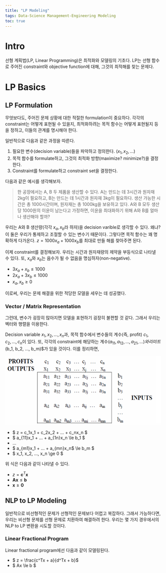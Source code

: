 ```yaml
---
title: "LP Modeling"
tags: Data-Science Management-Engineering Modeling
toc: true
---
```


# Intro
선형 계획법(LP, Linear Programming)은 최적화와 모델링의 기초다. LP는 선형 함수로 주어진 constraint와 objective function에 대해, 그것의 최적해를 찾는 문제다. 

# LP Basics
## LP Formulation
무엇보다도, 주어진 문제 상황에 대한 적절한 formulation이 중요하다. 각각의 constraint는 어떻게 표현될 수 있을지, 최적화하려는 목적 함수는 어떻게 표현될지 등을 정하고, 이들의 관계를 명시해야 한다.

일반적으로 다음과 같은 과정을 따른다.

1. 필요한 변수(decision variable)들을 파악하고 정의한다. ($x_1, x_2, ...$)
2. 목적 함수를 formulate하고, 그것의 최적화 방향(maximize? minimize?)을 결정한다.
3. Constraint를 formulate하고 constraint set을 결정한다.

다음과 같은 예시를 생각해보자.

> 한 공장에서는 A, B 두 제품을 생산할 수 있다. A는 만드는 데 3시간과 원자재 2kg이 필요하고, B는 만드는 데 1시간과 원자재 3kg이 필요하다. 생산 가능한 시간은 총 1000시간이며, 원자재는 총 1000kg을 보유하고 있다. A와 B 모두 생산 당 1000원의 이윤이 남는다고 가정하면, 이윤을 최대화하기 위해 A와 B를 얼마나 생산해야 할까?

우리는 A와 B 생산량(각각 $x_a, x_b$라 하자)을 decision varible로 생각할 수 있다. 왜냐? 이 둘은 우리가 통제하고 조절할 수 있는 변수기 때문이다. 그렇다면 목적 함수는 꽤 명확하게 다가온다. $z = 1000x_a + 1000x_b$를 최대로 만들 해를 찾아주면 된다.

이제 constraint를 결정해보자. 우리는 시간과 원자재량의 제약을 부등식으로 나타낼 수 있다. 또, $x_a$와 $x_b$는 음수가 될 수 없음을 명심하자(non-negative).

- $3x_a + x_b \le 1000$
- $2x_a + 3x_b \le 1000$
- $x_a, x_b \ge 0$

이로써, 우리는 문제 해결을 위한 적당한 모델을 세우는 데 성공했다. 

### Vector / Matrix Representation
그런데, 변수가 굉장히 많아지면 모델을 표현하기 굉장히 불편할 것 같다. 그래서 우리는 벡터와 행렬을 이용한다.

Decision variable $x_1, x_2, ..., x_n$과, 목적 함수에서 변수들의 계수(즉, profit) $c_1, c_2, ..., c_n$이 있다. 또, 각각의 constraint에 해당하는 계수($a_{11}, a_{12}, ..., a_{21}, ...)와 리미트($b_1, b_2, ..., b_m)$가 있을 것이다. 이를 정리하면,

![](/imgs/mge/lp1.png)

- $ z = c_1x_1 + c_2x_2 + ... + c_nx_n $
- $ a_{11}x_1 + ... + a_{1n}x_n \le b_1 $
- ...
- $ a_{m1}x_1 + ... + a_{mn}x_n$ \le b_m $
- $ x_1, x_2, ..., x_n \ge 0 $

위 식은 다음과 같이 나타낼 수 있다.

- $z = \mathbf{c}^T\mathbf{x}$
- $\mathbf{Ax} \le \mathbf{b}$
- $\mathbf{x} \ge \mathbf{0}$

## NLP to LP Modeling
일반적으로 비선형적인 문제가 선형적인 문제보다 어렵고 복잡하다. 그래서 가능하다면, 우리는 비선형 문제를 선형 문제로 치환하여 해결하려 한다. 우리는 몇 가지 경우에서의 NLP to LP 변환을 시도할 것이다.

### Linear Fractional Program
Linear fractional program에선 다음과 같이 모델링된다.

- $ z = \frac{c^Tx + a}{d^Tx + b}$
- $ Ax \le b $
